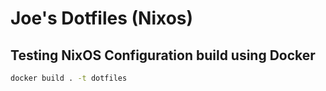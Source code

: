 # Joe's Dotfiles (Nixos)

## Testing NixOS Configuration build using Docker

```bash
docker build . -t dotfiles
```
